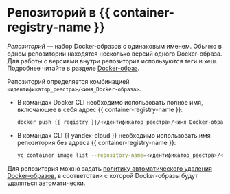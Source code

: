 # Репозиторий в {{ container-registry-name }}

_Репозиторий_ — набор Docker-образов с одинаковым именем. Обычно в одном репозитории находятся несколько версий одного Docker-образа. Для работы с версиями внутри репозитория используются теги и хеш. Подробнее читайте в разделе [Docker-образ](docker-image.md).

Репозиторий определяется комбинацией `<идентификатор_реестра>/<имя_Docker-образа>`.

* В командах Docker CLI необходимо использовать полное имя, включающее в себя адрес {{ container-registry-name }}:

  ```bash
  docker push {{ registry }}/<идентификатор_реестра>/<имя_Docker-образа>
  ```

* В командах CLI {{ yandex-cloud }} необходимо использовать имя репозитория без адреса {{ container-registry-name }}:

  ```bash
  yc container image list --repository-name=<идентификатор_реестра>/<имя_Docker-образа>
  ```

Для репозитория можно задать [политику автоматического удаления Docker-образов](lifecycle-policy.md), в соответствии с которой Docker-образы будут удаляться автоматически.